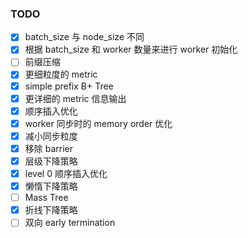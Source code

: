 ### TODO
- [x] batch_size 与 node_size 不同
- [x] 根据 batch_size 和 worker 数量来进行 worker 初始化
- [ ] 前缀压缩
- [x] 更细粒度的 metric
- [x] simple prefix B+ Tree
- [x] 更详细的 metric 信息输出
- [x] 顺序插入优化
- [x] worker 同步时的 memory order 优化
- [x] 减小同步粒度
- [x] 移除 barrier
- [x] 层级下降策略
- [x] level 0 顺序插入优化
- [x] 懒惰下降策略
- [ ] Mass Tree
- [x] 折线下降策略
- [ ] 双向 early termination